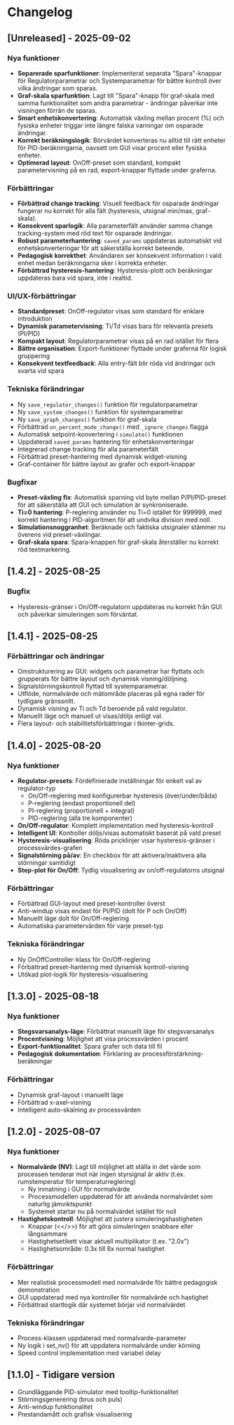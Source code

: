 # Changelog

## [Unreleased] - 2025-09-02

### Nya funktioner
- **Separerade sparfunktioner**: Implementerat separata "Spara"-knappar för Regulatorparametrar och Systemparametrar för bättre kontroll över vilka ändringar som sparas.
- **Graf-skala sparfunktion**: Lagt till "Spara"-knapp för graf-skala med samma funktionalitet som andra parametrar - ändringar påverkar inte visningen förrän de sparas.
- **Smart enhetskonvertering**: Automatisk växling mellan procent (%) och fysiska enheter triggar inte längre falska varningar om osparade ändringar.
- **Korrekt beräkningslogik**: Börvärdet konverteras nu alltid till rätt enheter för PID-beräkningarna, oavsett om GUI visar procent eller fysiska enheter.
- **Optimerad layout**: OnOff-preset som standard, kompakt parametervisning på en rad, export-knappar flyttade under graferna.

### Förbättringar
- **Förbättrad change tracking**: Visuell feedback för osparade ändringar fungerar nu korrekt för alla fält (hysteresis, utsignal min/max, graf-skala).
- **Konsekvent sparlogik**: Alla parameterfält använder samma change tracking-system med röd text för osparade ändringar.
- **Robust parameterhantering**: `saved_params` uppdateras automatiskt vid enhetskonverteringar för att säkerställa korrekt beteende.
- **Pedagogisk korrekthet**: Användaren ser konsekvent information i vald enhet medan beräkningarna sker i korrekta enheter.
- **Förbättrad hysteresis-hantering**: Hysteresis-plott och beräkningar uppdateras bara vid spara, inte i realtid.

### UI/UX-förbättringar
- **Standardpreset**: OnOff-regulator visas som standard för enklare introduktion
- **Dynamisk parametervisning**: Ti/Td visas bara för relevanta presets (PI/PID)
- **Kompakt layout**: Regulatorparametrar visas på en rad istället för flera
- **Bättre organisation**: Export-funktioner flyttade under graferna för logisk gruppering
- **Konsekvent textfeedback**: Alla entry-fält blir röda vid ändringar och svarta vid spara

### Tekniska förändringar
- Ny `save_regulator_changes()` funktion för regulatorparametrar
- Ny `save_system_changes()` funktion för systemparametrar  
- Ny `save_graph_changes()` funktion för graf-skala
- Förbättrad `on_percent_mode_change()` med `_ignore_changes` flagga
- Automatisk setpoint-konvertering i `simulate()` funktionen
- Uppdaterad `saved_params` hantering för enhetskonverteringar
- Integrerad change tracking för alla parameterfält
- Förbättrad preset-hantering med dynamisk widget-visning
- Graf-container för bättre layout av grafer och export-knappar

### Bugfixar
- **Preset-växling fix**: Automatisk sparning vid byte mellan P/PI/PID-preset för att säkerställa att GUI och simulation är synkroniserade.
- **Ti=0 hantering**: P-reglering använder nu Ti=0 istället för 999999, med korrekt hantering i PID-algoritmen för att undvika division med noll.
- **Simulationsnoggranhet**: Beräknade och faktiska utsignaler stämmer nu överens vid preset-växlingar.
- **Graf-skala spara**: Spara-knappen för graf-skala återställer nu korrekt röd textmarkering.

## [1.4.2] - 2025-08-25

### Bugfix
- Hysteresis-gränser i On/Off-regulatorn uppdateras nu korrekt från GUI och påverkar simuleringen som förväntat.

## [1.4.1] - 2025-08-25

### Förbättringar och ändringar
- Omstrukturering av GUI: widgets och parametrar har flyttats och grupperats för bättre layout och dynamisk visning/döljning.
- Signalstörningskontroll flyttad till systemparametrar.
- Utflöde, normalvärde och mätområde placeras på egna rader för tydligare gränssnitt.
- Dynamisk visning av Ti och Td beroende på vald regulator.
- Manuellt läge och manuell ut visas/döljs enligt val.
- Flera layout- och stabilitetsförbättringar i tkinter-grids.

## [1.4.0] - 2025-08-20

### Nya funktioner
- **Regulator-presets**: Fördefinierade inställningar för enkelt val av regulator-typ
  - On/Off-reglering med konfigurerbar hysteresis (över/under/båda)
  - P-reglering (endast proportionell del)
  - PI-reglering (proportionell + integral)
  - PID-reglering (alla tre komponenter)
- **On/Off-regulator**: Komplett implementation med hysteresis-kontroll
- **Intelligent UI**: Kontroller döljs/visas automatiskt baserat på vald preset
- **Hysteresis-visualisering**: Röda pricklinjer visar hysteresis-gränser i processvärdes-grafen
- **Signalstörning på/av**: En checkbox för att aktivera/inaktivera alla störningar samtidigt
- **Step-plot för On/Off**: Tydlig visualisering av on/off-regulatorns utsignal

### Förbättringar
- Förbättrad GUI-layout med preset-kontroller överst
- Anti-windup visas endast för PI/PID (dolt för P och On/Off)
- Manuellt läge dolt för On/Off-reglering
- Automatiska parametervärden för varje preset-typ

### Tekniska förändringar
- Ny OnOffController-klass för On/Off-reglering
- Förbättrad preset-hantering med dynamisk kontroll-visning
- Utökad plot-logik för hysteresis-visualisering

## [1.3.0] - 2025-08-18

### Nya funktioner
- **Stegsvarsanalys-läge**: Förbättrat manuellt läge för stegsvarsanalys
- **Procentvisning**: Möjlighet att visa processvärden i procent
- **Export-funktionalitet**: Spara grafer och data till fil
- **Pedagogisk dokumentation**: Förklaring av processförstärkning-beräkningar

### Förbättringar
- Dynamisk graf-layout i manuellt läge
- Förbättrad x-axel-visning
- Intelligent auto-skalning av processvärden

## [1.2.0] - 2025-08-07

### Nya funktioner
- **Normalvärde (NV)**: Lagt till möjlighet att ställa in det värde som processen tenderar mot när ingen styrsignal är aktiv (t.ex. rumstemperatur för temperaturreglering)
  - Ny inmatning i GUI för normalvärde
  - Processmodellen uppdaterad för att använda normalvärdet som naturlig jämviktspunkt
  - Systemet startar nu på normalvärdet istället för noll
- **Hastighetskontroll**: Möjlighet att justera simuleringshastigheten
  - Knappar (<</>>) för att göra simuleringen snabbare eller långsammare
  - Hastighetsetikett visar aktuell multiplikator (t.ex. "2.0x")
  - Hastighetsområde: 0.3x till 6x normal hastighet

### Förbättringar
- Mer realistisk processmodell med normalvärde för bättre pedagogisk demonstration
- GUI uppdaterad med nya kontroller för normalvärde och hastighet
- Förbättrad startlogik där systemet börjar vid normalvärdet

### Tekniska förändringar
- Process-klassen uppdaterad med normalvarde-parameter
- Ny logik i set_nv() för att uppdatera normalvärde under körning
- Speed control implementation med variabel delay

## [1.1.0] - Tidigare version
- Grundläggande PID-simulator med tooltip-funktionalitet
- Störningsgenerering (brus och puls)
- Anti-windup funktionalitet
- Prestandamått och grafisk visualisering
